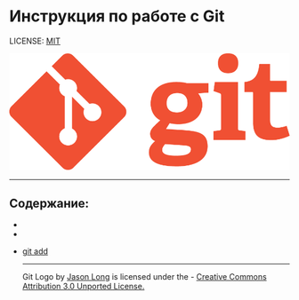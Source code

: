 # Инструкция по работе с Git  
LICENSE: [MIT](license.md)

![Git-logo](./assets/Git-Logo-1788C.png
)

  ---

## Содержание:

-
-
- [git add](./add.md)


       

  ---

  Git Logo by [Jason Long](http://git-scm.com/downloads/logos
  ) is licensed under the - [Creative Commons Attribution 3.0 Unported License.](https://creativecommons.org/licenses/by/3.0/
  ) 
